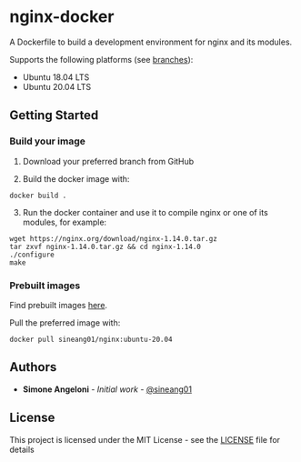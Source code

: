 # nginx-docker

A Dockerfile to build a development environment for nginx and its modules.

Supports the following platforms (see [branches](https://github.com/sineang01/nginx-docker/branches)):
* Ubuntu 18.04 LTS
* Ubuntu 20.04 LTS

## Getting Started

### Build your image

1. Download your preferred branch from GitHub

2. Build the docker image with:
```
docker build .
```

3. Run the docker container and use it to compile nginx or one of its modules, for example:
```
wget https://nginx.org/download/nginx-1.14.0.tar.gz
tar zxvf nginx-1.14.0.tar.gz && cd nginx-1.14.0
./configure
make
```

### Prebuilt images

Find prebuilt images [here](https://hub.docker.com/r/sineang01/nginx).

Pull the preferred image with:
```
docker pull sineang01/nginx:ubuntu-20.04
```

## Authors

* **Simone Angeloni** - *Initial work* - [@sineang01](https://github.com/sineang01)

## License

This project is licensed under the MIT License - see the [LICENSE](LICENSE) file for details
